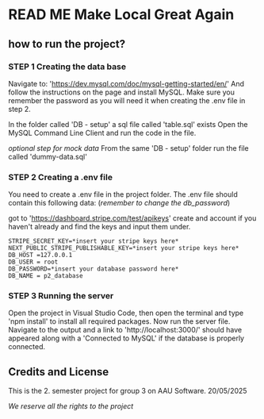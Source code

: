 # READ ME Make Local Great Again #

## how to run the project? ###

### **STEP 1** Creating the data base ###

Navigate to: 'https://dev.mysql.com/doc/mysql-getting-started/en/'
And follow the instructions on the page and install MySQL.
Make sure you remember the password as you will need it when creating the .env file in step 2.

In the folder called 'DB - setup' a sql file called 'table.sql' exists
Open the MySQL Command Line Client and run the code in the file.

*optional step for mock data*
From the same 'DB - setup' folder run the file called 'dummy-data.sql'


### **STEP 2** Creating a .env file ###

You need to create a .env file in the project folder. The .env file should contain this following data: (*remember to change the db_password*)

got to 'https://dashboard.stripe.com/test/apikeys' create and account if you haven't already and find the keys and input them under.

```
STRIPE_SECRET_KEY=*insert your stripe keys here*
NEXT_PUBLIC_STRIPE_PUBLISHABLE_KEY=*insert your stripe keys here*
DB_HOST =127.0.0.1
DB_USER = root
DB_PASSWORD=*insert your database password here*
DB_NAME = p2_database
```

### **STEP 3** Running the server ###

Open the project in Visual Studio Code, then open the terminal and type 'npm install' to install all required packages.
Now run the server file. Navigate to the output and a link to 'http://localhost:3000/' should have appeared along with a 'Connected to MySQL' if the database is properly connected.


## Credits and License ##

This is the 2. semester project for group 3 on AAU Software.
20/05/2025

*We reserve all the rights to the project*
